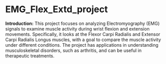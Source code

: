 # EMG_Flex_Extd_project
**Introduction:**
This project focuses on analyzing Electromyography (EMG) signals to examine muscle activity during wrist flexion and extension movements. 
Specifically, it looks at the Flexor Carpi Radialis and Extensor Carpi Radialis Longus muscles, with a goal to compare the muscle activity under different conditions.
The project has applications in understanding musculoskeletal disorders, such as arthritis, and can be useful in therapeutic treatments.
